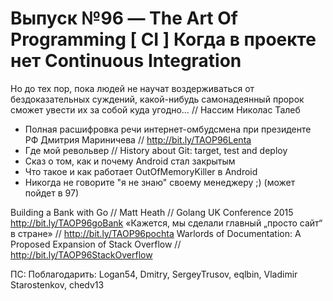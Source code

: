 # Выпуск №96 — The Art Of Programming [ CI ] Когда в проекте нет Continuous Integration

Но до тех пор, пока людей не научат воздерживаться от бездоказательных суждений, какой-нибудь самонадеянный пророк сможет увести их за собой куда угодно… // Нассим Николас Талеб

+ Полная расшифровка речи интернет-омбудсмена при президенте РФ Дмитрия Мариничева // http://bit.ly/TAOP96Lenta
+ Где мой револьвер // History about Git: target, test and deploy 
+ Сказ о том, как и почему Android стал закрытым
+ Что такое и как работает OutOfMemoryKiller в Android
+ Никогда не говорите "я не знаю" своему менеджеру ;) (может пойдет в 97)

Building a Bank with Go // Matt Heath // Golang UK Conference 2015 http://bit.ly/TAOP96goBank
«Кажется, мы сделали главный „просто сайт“ в стране» // http://bit.ly/TAOP96pochta
Warlords of Documentation: A Proposed Expansion of Stack Overflow // http://bit.ly/TAOP96StackOverflow

ПС: Поблагодарить: Logan54, Dmitry, SergeyTrusov, eqlbin, Vladimir Starostenkov, chedv13